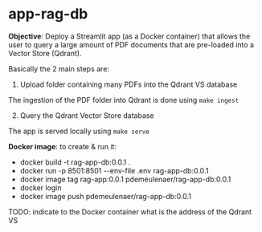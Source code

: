 # app-rag-db

**Objective**: Deploy a Streamlit app (as a Docker container) that allows the user to query a large amount of PDF documents that are pre-loaded into a Vector Store (Qdrant). 

Basically the 2 main steps are:

1. Upload folder containing many PDFs into the Qdrant VS database

The ingestion of the PDF folder into Qdrant is done using `make ingest`

2. Query the Qdrant Vector Store database

The app is served locally using `make serve` 

**Docker image**: to create & run it:

* docker build -t rag-app-db:0.0.1 .
* docker run -p 8501:8501 --env-file .env rag-app-db:0.0.1
* docker image tag rag-app:0.0.1 pdemeulenaer/rag-app-db:0.0.1
* docker login
* docker image push pdemeulenaer/rag-app-db:0.0.1

TODO: indicate to the Docker container what is the address of the Qdrant VS